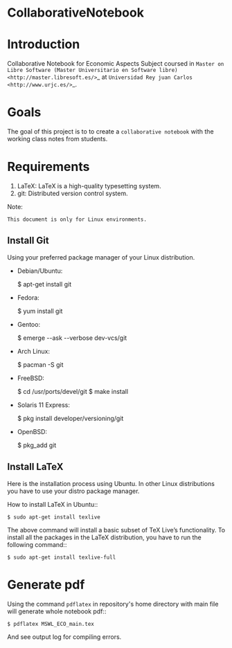 CollaborativeNotebook
======================

Introduction
=============

Collaborative Notebook for Economic Aspects Subject coursed in `Master on Libre Software (Master Universitario en Software libre) <http://master.libresoft.es/>`_ at `Universidad Rey juan Carlos <http://www.urjc.es/>`_.

Goals
======

The goal of this project is to to create a ``collaborative notebook`` with the working class notes from students.

Requirements
=============

1. LaTeX: LaTeX is a high-quality typesetting system.
2. git: Distributed version control system.

Note:

    This document is only for Linux environments.

Install Git
-------------

Using your preferred package manager of your Linux distribution.

* Debian/Ubuntu:

    $ apt-get install git

* Fedora:

    $ yum install git

* Gentoo:

    $ emerge --ask --verbose dev-vcs/git

* Arch Linux:

    $ pacman -S git

* FreeBSD:

    $ cd /usr/ports/devel/git
    $ make install

* Solaris 11 Express:

    $ pkg install developer/versioning/git

* OpenBSD:

    $ pkg_add git

Install LaTeX
--------------

Here is the installation process using Ubuntu. In other Linux distributions you have to use your distro package manager.

How to install LaTeX in Ubuntu::

    $ sudo apt-get install texlive

The above command will install a basic subset of TeX Live’s functionality. To install all the packages in the LaTeX distribution, you have to run the following command::

    $ sudo apt-get install texlive-full

Generate pdf
=============

Using the command ``pdflatex`` in repository's home directory with main file will generate whole notebook pdf::

    $ pdflatex MSWL_ECO_main.tex

And see output log for compiling errors.

